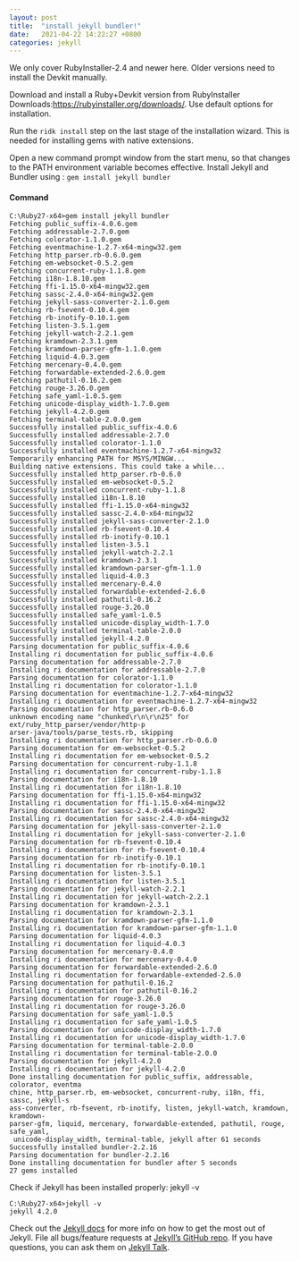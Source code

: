 ```yaml
---
layout: post
title:  "install jekyll bundler!"
date:   2021-04-22 14:22:27 +0800
categories: jekyll
---
```

We only cover RubyInstaller-2.4 and newer here. Older versions need to install the Devkit manually.

Download and install a Ruby+Devkit version from RubyInstaller Downloads:https://rubyinstaller.org/downloads/. Use default options for installation.

Run the `ridk install` step on the last stage of the installation wizard. This is needed for installing gems with native extensions. 

Open a new command prompt window from the start menu, so that changes to the PATH environment variable becomes effective. Install Jekyll and Bundler using : `gem install jekyll bundler`

#### Command


```command
C:\Ruby27-x64>gem install jekyll bundler
Fetching public_suffix-4.0.6.gem
Fetching addressable-2.7.0.gem
Fetching colorator-1.1.0.gem
Fetching eventmachine-1.2.7-x64-mingw32.gem
Fetching http_parser.rb-0.6.0.gem
Fetching em-websocket-0.5.2.gem
Fetching concurrent-ruby-1.1.8.gem
Fetching i18n-1.8.10.gem
Fetching ffi-1.15.0-x64-mingw32.gem
Fetching sassc-2.4.0-x64-mingw32.gem
Fetching jekyll-sass-converter-2.1.0.gem
Fetching rb-fsevent-0.10.4.gem
Fetching rb-inotify-0.10.1.gem
Fetching listen-3.5.1.gem
Fetching jekyll-watch-2.2.1.gem
Fetching kramdown-2.3.1.gem
Fetching kramdown-parser-gfm-1.1.0.gem
Fetching liquid-4.0.3.gem
Fetching mercenary-0.4.0.gem
Fetching forwardable-extended-2.6.0.gem
Fetching pathutil-0.16.2.gem
Fetching rouge-3.26.0.gem
Fetching safe_yaml-1.0.5.gem
Fetching unicode-display_width-1.7.0.gem
Fetching jekyll-4.2.0.gem
Fetching terminal-table-2.0.0.gem
Successfully installed public_suffix-4.0.6
Successfully installed addressable-2.7.0
Successfully installed colorator-1.1.0
Successfully installed eventmachine-1.2.7-x64-mingw32
Temporarily enhancing PATH for MSYS/MINGW...
Building native extensions. This could take a while...
Successfully installed http_parser.rb-0.6.0
Successfully installed em-websocket-0.5.2
Successfully installed concurrent-ruby-1.1.8
Successfully installed i18n-1.8.10
Successfully installed ffi-1.15.0-x64-mingw32
Successfully installed sassc-2.4.0-x64-mingw32
Successfully installed jekyll-sass-converter-2.1.0
Successfully installed rb-fsevent-0.10.4
Successfully installed rb-inotify-0.10.1
Successfully installed listen-3.5.1
Successfully installed jekyll-watch-2.2.1
Successfully installed kramdown-2.3.1
Successfully installed kramdown-parser-gfm-1.1.0
Successfully installed liquid-4.0.3
Successfully installed mercenary-0.4.0
Successfully installed forwardable-extended-2.6.0
Successfully installed pathutil-0.16.2
Successfully installed rouge-3.26.0
Successfully installed safe_yaml-1.0.5
Successfully installed unicode-display_width-1.7.0
Successfully installed terminal-table-2.0.0
Successfully installed jekyll-4.2.0
Parsing documentation for public_suffix-4.0.6
Installing ri documentation for public_suffix-4.0.6
Parsing documentation for addressable-2.7.0
Installing ri documentation for addressable-2.7.0
Parsing documentation for colorator-1.1.0
Installing ri documentation for colorator-1.1.0
Parsing documentation for eventmachine-1.2.7-x64-mingw32
Installing ri documentation for eventmachine-1.2.7-x64-mingw32
Parsing documentation for http_parser.rb-0.6.0
unknown encoding name "chunked\r\n\r\n25" for ext/ruby_http_parser/vendor/http-p
arser-java/tools/parse_tests.rb, skipping
Installing ri documentation for http_parser.rb-0.6.0
Parsing documentation for em-websocket-0.5.2
Installing ri documentation for em-websocket-0.5.2
Parsing documentation for concurrent-ruby-1.1.8
Installing ri documentation for concurrent-ruby-1.1.8
Parsing documentation for i18n-1.8.10
Installing ri documentation for i18n-1.8.10
Parsing documentation for ffi-1.15.0-x64-mingw32
Installing ri documentation for ffi-1.15.0-x64-mingw32
Parsing documentation for sassc-2.4.0-x64-mingw32
Installing ri documentation for sassc-2.4.0-x64-mingw32
Parsing documentation for jekyll-sass-converter-2.1.0
Installing ri documentation for jekyll-sass-converter-2.1.0
Parsing documentation for rb-fsevent-0.10.4
Installing ri documentation for rb-fsevent-0.10.4
Parsing documentation for rb-inotify-0.10.1
Installing ri documentation for rb-inotify-0.10.1
Parsing documentation for listen-3.5.1
Installing ri documentation for listen-3.5.1
Parsing documentation for jekyll-watch-2.2.1
Installing ri documentation for jekyll-watch-2.2.1
Parsing documentation for kramdown-2.3.1
Installing ri documentation for kramdown-2.3.1
Parsing documentation for kramdown-parser-gfm-1.1.0
Installing ri documentation for kramdown-parser-gfm-1.1.0
Parsing documentation for liquid-4.0.3
Installing ri documentation for liquid-4.0.3
Parsing documentation for mercenary-0.4.0
Installing ri documentation for mercenary-0.4.0
Parsing documentation for forwardable-extended-2.6.0
Installing ri documentation for forwardable-extended-2.6.0
Parsing documentation for pathutil-0.16.2
Installing ri documentation for pathutil-0.16.2
Parsing documentation for rouge-3.26.0
Installing ri documentation for rouge-3.26.0
Parsing documentation for safe_yaml-1.0.5
Installing ri documentation for safe_yaml-1.0.5
Parsing documentation for unicode-display_width-1.7.0
Installing ri documentation for unicode-display_width-1.7.0
Parsing documentation for terminal-table-2.0.0
Installing ri documentation for terminal-table-2.0.0
Parsing documentation for jekyll-4.2.0
Installing ri documentation for jekyll-4.2.0
Done installing documentation for public_suffix, addressable, colorator, eventma
chine, http_parser.rb, em-websocket, concurrent-ruby, i18n, ffi, sassc, jekyll-s
ass-converter, rb-fsevent, rb-inotify, listen, jekyll-watch, kramdown, kramdown-
parser-gfm, liquid, mercenary, forwardable-extended, pathutil, rouge, safe_yaml,
 unicode-display_width, terminal-table, jekyll after 61 seconds
Successfully installed bundler-2.2.16
Parsing documentation for bundler-2.2.16
Done installing documentation for bundler after 5 seconds
27 gems installed
```

Check if Jekyll has been installed properly: jekyll -v

``` command line
C:\Ruby27-x64>jekyll -v
jekyll 4.2.0
```


Check out the [Jekyll docs][jekyll-docs] for more info on how to get the most out of Jekyll. File all bugs/feature requests at [Jekyll’s GitHub repo][jekyll-gh]. If you have questions, you can ask them on [Jekyll Talk][jekyll-talk].

[jekyll-docs]: https://jekyllrb.com/docs/home
[jekyll-gh]:   https://github.com/jekyll/jekyll
[jekyll-talk]: https://talk.jekyllrb.com/

